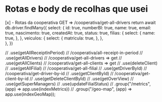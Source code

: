 # Rotas e body de recolhas que usei

[x] - Rotas da cooperativa
    GET => /cooperativa/get-all-drivers
          return await db.driver.findMany({
            select: {
              id: true,
              numberBI: true,
              name: true,
              email: true,
              nascimento: true,
              createdAt: true,
              status: true,
              filias: {
                select: {
                  name: true,
                },
              },
              veiculos: {
                select: {
                  matricula: true,
                },
              },  
            },
          })  

  // .use(getAllReceiptInPeriod) // /cooperativa/all-receipt-in-period
  // .use(getAllDrivers) // /cooperativa/get-all-drivers => get
  // .use(getAllClients) // /cooperativa/get-all-clients => get
  // .use(deleteClient)
  // .use(getAllFilial) // /cooperativa/get-all-filial
  // .use(getDriverById) // /cooperativa/get-driver-by-id
  // .use(getClientById) // /cooperativa/get-client-by-id
  // .use(getDeleteClientById)
  // .use(getOverView)
  // .use(getSuperManagers)
  // .use(updateFilialStatus)
  // .group("/metrics", (app) => app.use(indexMetrics))
  // .group("/geo-map", (app) => app.use(indexGeoMap));
